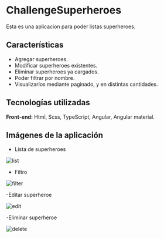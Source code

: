# ChallengeSuperheroes

Esta es una aplicacion para poder listas superheroes.

## Características

- Agregar superheroes.
- Modificar superheroes existentes.
- Eliminar superheroes ya cargados.
- Poder filtrar por nombre.
- Visualizarlos mediante paginado, y en distintas cantidades.

## Tecnologías utilizadas

**Front-end:** Html, Scss, TypeScript, Angular, Angular material.<br>


## Imágenes de la aplicación


- Lista de superheroes
  
![list](https://github.com/user-attachments/assets/9067bca7-49f6-4943-9f47-1a11d1ae74ca)


- Filtro
  
![filter](https://github.com/user-attachments/assets/f10fea23-6f9e-41ee-9aeb-74c5044fd985)


-Editar superheroe

![edit](https://github.com/user-attachments/assets/bb8e024f-171b-450f-a0cb-0c7c265e5123)


-Eliminar superheroe

![delete](https://github.com/user-attachments/assets/0ad1df06-ecc0-41ba-85c2-73f3a932e702)


